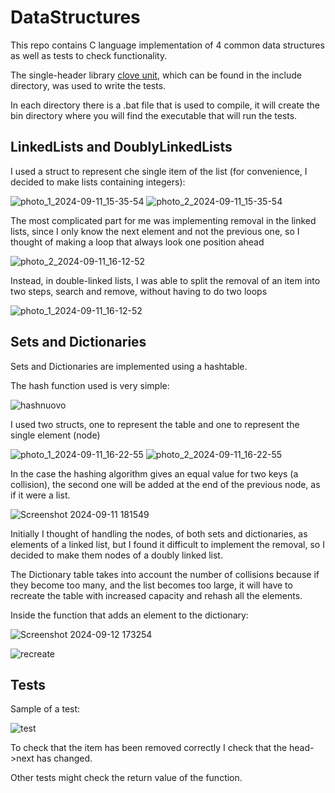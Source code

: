 # DataStructures
 
This repo contains C language implementation of 4 common data structures as well as tests to check functionality.

The single-header library [clove unit](https://github.com/fdefelici/clove-unit), which can be found in the include directory, was used to write the tests.

In each directory there is a .bat file that is used to compile, it will create the bin directory where you will find the executable that will run the tests.

## LinkedLists and DoublyLinkedLists

I used a struct to represent che single item of the list (for convenience, I decided to make lists containing integers):

![photo_1_2024-09-11_15-35-54](https://github.com/user-attachments/assets/8f5d67d1-f375-487f-8de5-643c46c60d39)                     ![photo_2_2024-09-11_15-35-54](https://github.com/user-attachments/assets/d9ca3fc6-0d22-4cbd-85ff-9b1a67b52647)



The most complicated part for me was implementing removal in the linked lists, since I only know the next element and not the previous one, so I thought of making a loop that always look one position ahead 

![photo_2_2024-09-11_16-12-52](https://github.com/user-attachments/assets/657f1b00-dbeb-4fc4-92c1-416cbc37b5be)


Instead, in double-linked lists, I was able to split the removal of an item into two steps, search and remove, without having to do two loops


![photo_1_2024-09-11_16-12-52](https://github.com/user-attachments/assets/c3a18d16-ec34-405e-9f60-46d0c62efdec)




## Sets and Dictionaries

Sets and Dictionaries are implemented using a hashtable.

The hash function used is very simple:

![hashnuovo](https://github.com/user-attachments/assets/890729d8-aa63-4539-98b9-76342e290f45)


I used two structs, one to represent the table and one to represent the single element (node)  

![photo_1_2024-09-11_16-22-55](https://github.com/user-attachments/assets/1ea6a044-4475-44af-848e-99b3def43d16)           ![photo_2_2024-09-11_16-22-55](https://github.com/user-attachments/assets/e44f8a14-aa24-44d8-b007-4bf2ce07abf1)

In the case the hashing algorithm gives an equal value for two keys (a collision), the second one will be added at the end of the previous node, as if it were a list.

![Screenshot 2024-09-11 181549](https://github.com/user-attachments/assets/e8da71c4-70c3-4a9b-a09c-a9f554680d5f)

Initially I thought of handling the nodes, of both sets and dictionaries, as elements of a linked list, but I found it difficult to implement the removal, so I decided to make them nodes of a doubly linked list.

The Dictionary table takes into account the number of collisions because if they become too many, and the list becomes too large, it will have to recreate the table with increased capacity and rehash all the elements.

Inside the function that adds an element to the dictionary:

![Screenshot 2024-09-12 173254](https://github.com/user-attachments/assets/80b5f14d-ae32-4471-a471-12471fc80ebd)


![recreate](https://github.com/user-attachments/assets/95fafa32-af3c-4574-ab28-4b8854034a69)


## Tests

Sample of a test:

![test](https://github.com/user-attachments/assets/b5b8a16f-e7d9-4d0b-b9a3-62b21fb014f7)


To check that the item has been removed correctly I check that the head->next has changed.

Other tests might check the return value of the function.







